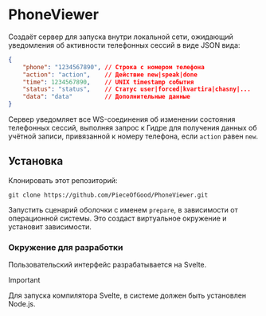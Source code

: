 # PhoneViewer

Создаёт сервер для запуска внутри локальной сети, ожидающий уведомления об активности телефонных сессий в виде JSON вида:

```json
{
    "phone": "1234567890", // Строка с номером телефона
    "action": "action",    // Действие new|speak|done
    "time": 1234567890,    // UNIX timestamp события
    "status": "status",    // Статус user|forced|kvartira|chasny|...
    "data": "data"         // Дополнительные данные 
}
```

Сервер уведомляет все WS-соединения об изменении состояния телефонных сессий, выполняя запрос к Гидре для получения данных об учётной записи, привязанной к номеру телефона, если `action` равен `new`.

## Установка

Клонировать этот репозиторий:
```shell
git clone https://github.com/PieceOfGood/PhoneViewer.git
```

Запустить сценарий оболочки с именем `prepare`, в зависимости от операционной системы. Это создаст виртуальное окружение и установит зависимости.

### Окружение для разработки

Пользовательский интерфейс разрабатывается на Svelte.
> [!IMPORTANT]
> Для запуска компилятора Svelte, в системе должен быть установлен Node.js.


